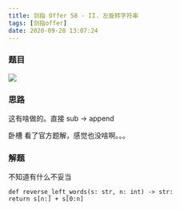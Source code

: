 ```yaml
---
title: 剑指 Offer 58 - II. 左旋转字符串
tags: [剑指offer]
date: 2020-09-28 13:07:24
---
```


### 题目

![](https://beef-1256523277.cos.ap-chengdu.myqcloud.com/bed/20200928210649.png)


### 思路


这有啥做的。直接 sub  -> append


卧槽 看了官方题解，感觉也没啥啊。。。


### 解题

不知道有什么不妥当

```
def reverse_left_words(s: str, n: int) -> str:
return s[n:] + s[0:n]
```







